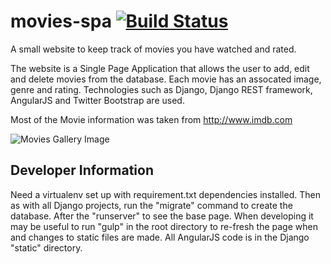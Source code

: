 # movies-spa   [![Build Status](https://travis-ci.org/davgibbs/movies-spa.svg?branch=master)](https://travis-ci.org/davgibbs/movies-spa)
A small website to keep track of movies you have watched and rated.

The website is a Single Page Application that allows the user to add, edit and delete movies from the database. Each movie has an assocated image, genre and rating. Technologies such as Django, Django REST framework, AngularJS and Twitter Bootstrap are used.

Most of the Movie information was taken from http://www.imdb.com

![Movies Gallery Image](hhttps://github.com/davgibbs/movies-spa/blob/master/apps/movies/static/movies/images/movies_list.png)

## Developer Information
Need a virtualenv set up with requirement.txt dependencies installed. Then as with all Django projects, run the "migrate" command to create the database. After the "runserver" to see the base page. When developing it may be useful to run "gulp" in the root directory to re-fresh the page when and changes to static files are made. All AngularJS code is in the Django "static" directory.
